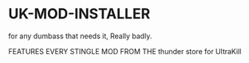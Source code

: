 # UK-MOD-INSTALLER
for any dumbass that needs it, Really badly.

FEATURES EVERY STINGLE MOD FROM THE thunder store for UltraKill

